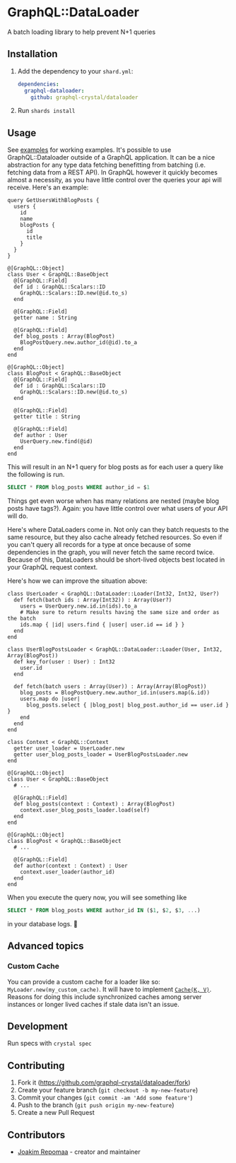 # GraphQL::DataLoader

A batch loading library to help prevent N+1 queries

## Installation

1. Add the dependency to your `shard.yml`:

   ```yaml
   dependencies:
     graphql-dataloader:
       github: graphql-crystal/dataloader
   ```

2. Run `shards install`

## Usage

See [examples](examples) for working examples. It's possible to use
GraphQL::Dataloader outside of a GraphQL application. It can be a nice
abstraction for any type data fetching benefitting from batching (i.e. fetching
data from a REST API). In GraphQL however it quickly becomes almost a
necessity, as you have little control over the queries your api will receive.
Here's an example:

``` gql
query GetUsersWithBlogPosts {
  users {
    id
    name
    blogPosts {
      id
      title
    }
  }
}
```

``` crystal
@[GraphQL::Object]
class User < GraphQL::BaseObject
  @[GraphQL::Field]
  def id : GraphQL::Scalars::ID
    GraphQL::Scalars::ID.new(@id.to_s)
  end

  @[GraphQL::Field]
  getter name : String

  @[GraphQL::Field]
  def blog_posts : Array(BlogPost)
    BlogPostQuery.new.author_id(@id).to_a
  end
end

@[GraphQL::Object]
class BlogPost < GraphQL::BaseObject
  @[GraphQL::Field]
  def id : GraphQL::Scalars::ID
    GraphQL::Scalars::ID.new(@id.to_s)
  end

  @[GraphQL::Field]
  getter title : String

  @[GraphQL::Field]
  def author : User
    UserQuery.new.find(@id)
  end
end
```

This will result in an N+1 query for blog posts as for each user a query like the following is run.

``` sql
SELECT * FROM blog_posts WHERE author_id = $1
```

Things get even worse when has many relations are nested (maybe blog posts have
tags?). Again: you have little control over what users of your API will do.

Here's where DataLoaders come in. Not only can they batch requests to the same
resource, but they also cache already fetched resources. So even if you can't
query all records for a type at once because of some dependencies in the graph,
you will never fetch the same record twice. Because of this, DataLoaders should
be short-lived objects best located in your GraphQL request context.

Here's how we can improve the situation above:

``` crystal
class UserLoader < GraphQL::DataLoader::Loader(Int32, Int32, User?)
  def fetch(batch ids : Array(Int32)) : Array(User?)
    users = UserQuery.new.id.in(ids).to_a
    # Make sure to return results having the same size and order as the batch
    ids.map { |id| users.find { |user| user.id == id } }
  end
end

class UserBlogPostsLoader < GraphQL::DataLoader::Loader(User, Int32, Array(BlogPost))
  def key_for(user : User) : Int32
    user.id
  end

  def fetch(batch users : Array(User)) : Array(Array(BlogPost))
    blog_posts = BlogPostQuery.new.author_id.in(users.map(&.id))
    users.map do |user|
      blog_posts.select { |blog_post| blog_post.author_id == user.id } }
    end
  end
end

class Context < GraphQL::Context
  getter user_loader = UserLoader.new
  getter user_blog_posts_loader = UserBlogPostsLoader.new
end

@[GraphQL::Object]
class User < GraphQL::BaseObject
  # ...

  @[GraphQL::Field]
  def blog_posts(context : Context) : Array(BlogPost)
    context.user_blog_posts_loader.load(self)
  end
end

@[GraphQL::Object]
class BlogPost < GraphQL::BaseObject
  # ...

  @[GraphQL::Field]
  def author(context : Context) : User
    context.user_loader(author_id)
  end
end
```

When you execute the query now, you will see something like

``` sql
SELECT * FROM blog_posts WHERE author_id IN ($1, $2, $3, ...)
```

in your database logs. :tada:

## Advanced topics

### Custom Cache

You can provide a custom cache for a loader like so:
`MyLoader.new(my_custom_cache)`. It will have to implement
[`Cache(K, V)`](src/graphql-dataloader/cache.cr). Reasons for doing this
include synchronized caches among server instances or longer lived caches if
stale data isn't an issue.

## Development

Run specs with `crystal spec`

## Contributing

1. Fork it (<https://github.com/graphql-crystal/dataloader/fork>)
2. Create your feature branch (`git checkout -b my-new-feature`)
3. Commit your changes (`git commit -am 'Add some feature'`)
4. Push to the branch (`git push origin my-new-feature`)
5. Create a new Pull Request

## Contributors

- [Joakim Repomaa](https://github.com/repomaa) - creator and maintainer
